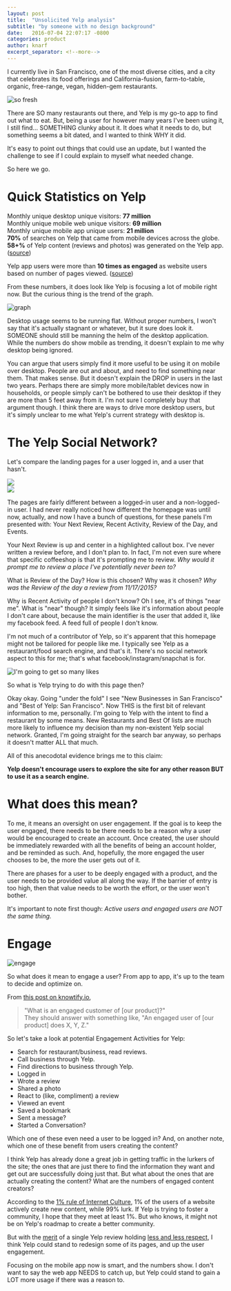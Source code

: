 ```yaml
---
layout: post
title:  "Unsolicited Yelp analysis"
subtitle: "by someone with no design background"
date:   2016-07-04 22:07:17 -0800
categories: product
author: knarf
excerpt_separator: <!--more-->
---
```


I currently live in San Francisco, one of the most diverse cities, and a city that celebrates its food offerings and California-fusion, farm-to-table, organic, free-range, vegan, hidden-gem restaurants. 

![so fresh](http://www.unknownmale.com/wp-content/plugins/wp-o-matic/cache/a048cfe174_instagram-chef-jacques-la-merde-plating-junk-food-like-high-end-cuisine-13.jpg)

There are SO many restaurants out there, and Yelp is my go-to app to find out what to eat. But, being a user for however many years I've been using it, I still find... SOMETHING clunky about it.  It does what it needs to do, but something seems a bit dated, and I wanted to think WHY it did. 

It's easy to point out things that could use an update, but I wanted the challenge to see if I could explain to myself what needed change.

So here we go.  

<!--more-->

Quick Statistics on Yelp
========================
Monthly unique desktop unique visitors: **77 million**  
Monthly unique mobile web unique visitors: **69 million**  
Monthly unique mobile app unique users: **21 million**  
**70%** of searches on Yelp that came from mobile devices across the globe.  
**58+%** of Yelp content (reviews and photos) was generated on the Yelp app.  ([source](https://www.yelp.com/factsheet))

Yelp app users were more than **10 times as engaged** as website users based on number of pages viewed.  ([source](http://www.prnewswire.com/news-releases/yelp-announces-fourth-quarter-and-full-year-2015-financial-results-300216659.html))

From these numbers, it does look like Yelp is focusing a lot of mobile right now. But the curious thing is the trend of the graph. 

![graph](/images/yelpstats.jpg)

Desktop usage seems to be running flat. Without proper numbers, I won't say that it's actually stagnant or whatever, but it sure does look it. SOMEONE should still be manning the helm of the desktop application. While the numbers do show mobile as trending, it doesn't explain to me why desktop being ignored.  

You can argue that users simply find it more useful to be using it on mobile over desktop. People are out and about, and need to find something near them. That makes sense. But it doesn't explain the DROP in users in the last two years. Perhaps there are simply more mobile/tablet devices now in households, or people simply can't be bothered to use their desktop if they are more than 5 feet away from it.  I'm not sure I completely buy that argument though.  I think there are ways to drive more desktop users, but it's simply unclear to me what Yelp's current strategy with desktop is. 

The Yelp Social Network?
========================

Let's compare the landing pages for a user logged in, and a user that hasn't.  
<div class="row uniform">
	<div class="6u">
	<span class="image fit"><img src="/images/yelp-home-in.jpg"></span> 
	</div>
	<div class="6u">
	<span class="image fit"><img src="/images/yelp-home-out.jpg"></span>
	</div>
</div>

The pages are fairly different between a logged-in user and a non-logged-in user.  I had never really noticed how different the homepage was until now, actually, and now I have a bunch of questions, for these panels I'm presented with: Your Next Review, Recent Activity, Review of the Day, and Events. 

Your Next Review is up and center in a highlighted callout box. I've never written a review before, and I don't plan to. In fact, I'm not even sure where that specific coffeeshop is that it's prompting me to review. *Why would it prompt me to review a place I've potentially never been to?* 

What is Review of the Day? How is this chosen? Why was it chosen? *Why was the Review of the day a review from 11/17/2015?*  

Why is Recent Activity of people I don't know? Oh I see, it's of things "near me".  What is "near" though? It simply feels like it's information about people I don't care about, because the main identifier is the user that added it, like my facebook feed. A feed full of people I don't know. 

I'm not much of a contributor of Yelp, so it's apparent that this homepage might not be tailored for people like me. I typically see Yelp as a restaurant/food search engine, and that's it. There's no social network aspect to this for me; that's what facebook/instagram/snapchat is for. 

![I'm going to get so many likes](https://si.wsj.net/public/resources/images/BN-LH781_NYINST_P_20151117151507.jpg)

So what is Yelp trying to do with this page then?

Okay okay. Going "under the fold" I see "New Businesses in San Francisco" and "Best of Yelp: San Francisco". Now THIS is the first bit of relevant information to me, personally. I'm going to Yelp with the intent to find a restaurant by some means.  New Restaurants and Best Of lists are much more likely to influence my decision than my non-existent Yelp social network.  Granted, I'm going straight for the search bar anyway, so perhaps it doesn't matter ALL that much.

All of this anecodotal evidence brings me to this claim:

**Yelp doesn't encourage users to explore the site for any other reason BUT to use it as a search engine.**

What does this mean?
====================

To me, it means an oversight on user engagement. If the goal is to keep the user engaged, there needs to be there needs to be a reason why a user would be encouraged to create an account. Once created, the user should be immediately rewarded with all the benefits of being an account holder, and be reminded as such.  And, hopefully, the more engaged the user chooses to be, the more the user gets out of it.

There are phases for a user to be deeply engaged with a product, and the user needs to be provided value all along the way. If the barrier of entry is too high, then that value needs to be worth the effort, or the user won't bother. 

It's important to note first though: *Active users and engaged users are NOT the same thing.*

Engage
======
![engage](http://ecologyofeducation.net/wsite/wp-content/uploads/2012/06/picard-588x448.jpg)  

So what does it mean to engage a user? From app to app, it's up to the team to decide and optimize on. 

From [this post on knowtify.io](http://blog.knowtify.io/four-steps-for-creating-a-user-engagement-score/), 

> "What is an engaged customer of [our product]?"  
They should answer with something like, "An engaged user of [our product] does X, Y, Z."

So let's take a look at potential Engagement Activities for Yelp:

* Search for restaurant/business, read reviews.
* Call business through Yelp. 
* Find directions to business through Yelp. 
* Logged in
* Wrote a review
* Shared a photo
* React to (like, compliment) a review
* Viewed an event
* Saved a bookmark
* Sent a message?
* Started a Conversation? 

Which one of these even need a user to be logged in? And, on another note, which one of these benefit from users creating the content? 

I think Yelp has already done a great job in getting traffic in the lurkers of the site; the ones that are just there to find the information they want and get out are successfully doing just that. But what about the ones that are actually creating the content? What are the numbers of engaged content creators?  

According to the [1% rule of Internet Culture](https://en.wikipedia.org/wiki/1%25_rule_(Internet_culture)), 1% of the users of a website actively create new content, while 99% lurk. If Yelp is trying to foster a community, I hope that they meet at least 1%. But who knows, it might not be on Yelp's roadmap to create a better community.

But with the [merit](http://www.motherjones.com/environment/2015/08/i-cant-stop-reading-these-one-star-yelp-reviews-national-parks) of a single Yelp review holding [less and less respect](http://insidescoopsf.sfgate.com/blog/2014/09/17/richmond-restaurant-owner-encourages-bad-yelp-reviews/), I think Yelp could stand to redesign some of its pages, and up the user engagement.

Focusing on the mobile app now is smart, and the numbers show. I don't want to say the web app NEEDS to catch up, but Yelp could stand to gain a LOT more usage if there was a reason to. 
